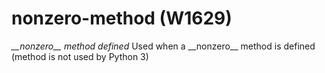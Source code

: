 # nonzero-method (W1629)

*\_\_nonzero\_\_ method defined* Used when a \_\_nonzero\_\_ method is
defined (method is not used by Python 3)
